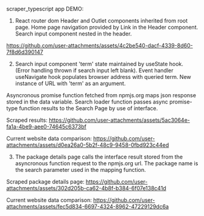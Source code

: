 scraper_typescript app DEMO:

1. React router dom Header and Outlet components inherited from root page. Home page navigation provided by Link in the Header component. Search input component nested in the header.

https://github.com/user-attachments/assets/4c2be540-dacf-4339-8d60-7f8d6d390147


2. Search input component 'term' state maintained by useState hook. (Error handling thrown if search input left blank). Event handler useNavigate hook populates browser address with queried term. New instance of URL with 'term' as an argument.

Asyncronous promise function fetched from npmjs.org maps json response stored in the data variable. Search loader function passes async promise-type function results to the Search Page by use of interface.

Scraped results: 
https://github.com/user-attachments/assets/5ac3064e-fa1a-4be9-aee0-74645c6373bf

Current website data comparison: 
https://github.com/user-attachments/assets/d0ea26a0-5b2f-48c9-9458-0fbd923c44ed


3. The package details page calls the interface result stored from the asyncronous function request to the npmjs.org url. The package name is the search parameter used in the mapping function.

Scraped package details page: 
https://github.com/user-attachments/assets/302d205b-ca62-4b8f-b384-6f07e138c41d

Current website data comparison: 
https://github.com/user-attachments/assets/fec5d834-6697-4324-8962-47229129dc6a
